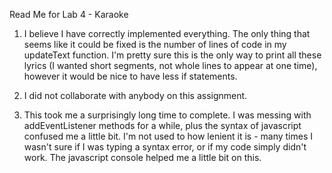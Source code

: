 Read Me for Lab 4 - Karaoke

1. I believe I have correctly implemented everything. The only thing that seems like it could be fixed is the number of lines of code in my updateText function. I'm pretty sure this is the only way to print all these lyrics (I wanted short segments, not whole lines to appear at one time), however it would be nice to have less if statements. 

2. I did not collaborate with anybody on this assignment.

3. This took me a surprisingly long time to complete. I was messing with addEventListener methods for a while, plus the syntax of javascript confused me a little bit. I'm not used to how lenient it is - many times I wasn't sure if I was typing a syntax error, or if my code simply didn't work. The javascript console helped me a little bit on this.